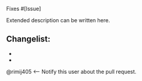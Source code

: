 Fixes #[Issue]

Extended description can be written here.

Changelist:
-
-
-

@rimij405 <-- Notify this user about the pull request.
